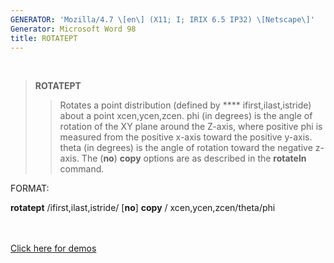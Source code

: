 ```yaml
---
GENERATOR: 'Mozilla/4.7 \[en\] (X11; I; IRIX 6.5 IP32) \[Netscape\]'
Generator: Microsoft Word 98
title: ROTATEPT
---
```


 

> **ROTATEPT**
>
> > Rotates a point distribution (defined by **** ifirst,ilast,istride)
> > about a point xcen,ycen,zcen. phi (in degrees) is the angle of
> > rotation of the XY plane around the Z-axis, where positive phi is
> > measured from the positive x-axis toward the positive y-axis. theta
> > (in degrees) is the angle of rotation toward the negative z-axis.
> > The (**no**) **copy** options are as described in the **rotateln**
> > command.

FORMAT:

**rotatept** /ifirst,ilast,istride/ \[**no**\] **copy** /
xcen,ycen,zcen/theta/phi\
 \
 

[Click here for demos](../demos/rotatept/test/md/main_rotatept.md)
